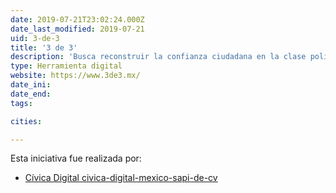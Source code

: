 ```yaml
---
date: 2019-07-21T23:02:24.000Z
date_last_modified: 2019-07-21
uid: 3-de-3
title: '3 de 3'
description: 'Busca reconstruir la confianza ciudadana en la clase política a través de la publicación de sus tres declaraciones de forma voluntaria como muestra de su compromiso con la transparencia y rendición de cuentas.'
type: Herramienta digital
website: https://www.3de3.mx/
date_ini: 
date_end: 
tags:

cities: 

---
```


Esta iniciativa fue realizada por:

- [Cívica Digital civica-digital-mexico-sapi-de-cv](/organizaciones/civica-digital)
